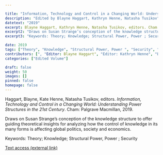```yaml
---

title: "Information, Technology and Control in a Changing World: Understanding Power Structures in the 21st Century"
description: "Edited by Blayne Haggart, Kathryn Henne, Natasha Tusikov"
datetext: "2019"
excerpt: Blayne Haggart, Kathryn Henne, Natasha Tusikov, editors. Cham: Palgrave Macmillan, 2019. 
excerpt2: "Draws on Susan Strange’s conception of the knowledge structure to offer guiding theoretical insights for analyzing how the control of knowledge in its many forms is affecting global politics, society and economics."
excerpt3: "Keywords: Theory; Knowledge; Structural Power, Power ; Security"

date: 2019
tags: ["Theory", "Knowledge", "Structural Power, Power ", "Security", "Strange-Influenced Works", "2010's"]
contributors: [", "Editor: Blayne Haggart", "Editor: Kathryn Henne", "Editor: Natasha Tusikov"]
categories: ["Edited Volume"]

draft: false
weight: 50
images: []
pinned: false
homepage: false
---
```


Haggart, Blayne, Kate Henne, Natasha Tusikov, editors. *Information, Technology and Control in a Changing World: Understanding Power Structures in the 21st Century*. Cham: Palgrave Macmillan, 2019.

Draws on Susan Strange’s conception of the knowledge structure to offer guiding theoretical insights for analyzing how the control of knowledge in its many forms is affecting global politics, society and economics.

Keywords: Theory; Knowledge; Structural Power, Power ; Security

[Text access (external link)](https://www.worldcat.org/title/1111084507)
